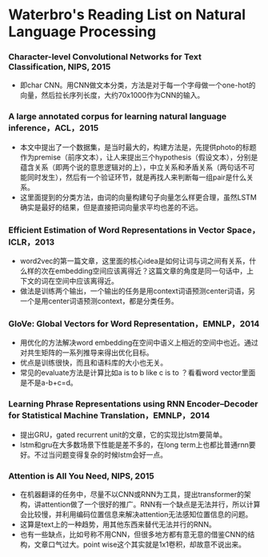 # Waterbro's Reading List on Natural Language Processing


### Character-level Convolutional Networks for Text Classification, NIPS, 2015
* 即char CNN。用CNN做文本分类，方法是对于每一个字母做一个one-hot的向量，然后拉长序列长度，大约70x1000作为CNN的输入。

### A large annotated corpus for learning natural language inference，ACL，2015
* 本文中提出了一个数据集，是当时最大的，构建方法是，先提供photo的标题作为premise（前序文本），让人来提出三个hypothesis（假设文本），分别是蕴含关系（即两个说的意思逻辑对的上），中立关系和矛盾关系（两句话不可能同时发生），然后有一个验证环节，就是再找人来判断每一组pair是什么关系。
* 这里面提到的分类方法，由词的向量构建句子向量怎么样更合理，虽然LSTM确实是最好的结果，但是直接把词向量求平均也差的不远。

### Efficient Estimation of Word Representations in Vector Space，ICLR，2013
* word2vec的第一篇文章，这里面的核心idea是如何让词与词之间有关系，什么样的次在embedding空间应该离得近？这篇文章的角度是同一句话中，上下文的词在空间中应该离得近。
* 做法是训练两个输出，一个输出的任务是用context词语预测center词语，另一个是用center词语预测context，都是分类任务。

### GloVe: Global Vectors for Word Representation，EMNLP，2014
* 用优化的方法解决word embedding在空间中语义上相近的空间中也近。通过对共生矩阵的一系列推导来得出优化目标。
* 优点是训练很快，而且和语料库的大小也无关。
* 常见的evaluate方法是计算比如a is to b like c is to ？看看word vector里面是不是a-b+c=d。

### Learning Phrase Representations using RNN Encoder–Decoder for Statistical Machine Translation，EMNLP，2014
* 提出GRU，gated recurrent unit的文章，它的实现比lstm要简单。
* lstm和gru在大多数场景下性能是差不多的，在long term上也都比普通rnn要好。不过当问题变得复杂的时候lstm会好一点。

### Attention is All You Need, NIPS, 2015
* 在机器翻译的任务中，尽量不以CNN或RNN为工具，提出transformer的架构，讲attention做了一个很好的推广。RNN有一个缺点是无法并行，所以计算会比较慢，并利用编码位置信息来解决attention无法感知位置信息的问题。
* 这算是text上的一种趋势，用其他东西来替代无法并行的RNN。
* 也有一些缺点，比如号称不用CNN，但很多地方都有意无意的借鉴CNN的结构，文章口气过大。point wise这个其实就是1x1卷积，却故意不说出来。
